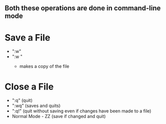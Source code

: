 ## Both these operations are done in command-line mode

# Save a File
- ":w"
- ":w <newfilename>"
	- makes a copy of the file


# Close a File
- ":q" (quit)
- ":wq" (saves and quits)
- ":q!" (quit without saving even if changes have been made to a file)
- Normal Mode - ZZ (save if changed and quit)
